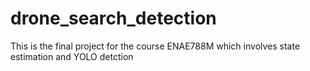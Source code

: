 # drone_search_detection
This is the final project for the course ENAE788M which involves state estimation and YOLO detction
